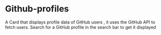 # Github-profiles
A Card that displays profile data of GitHub users , it uses the GitHub API to fetch users. Search for a GitHub profile in the search bar to get it displayed
